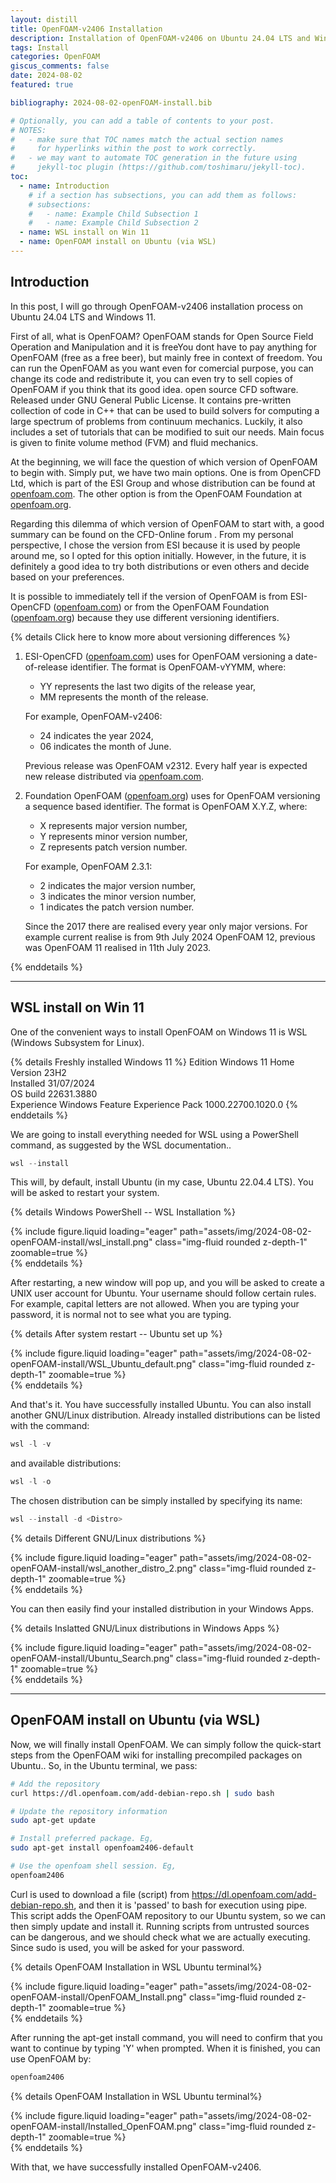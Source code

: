 ```yaml
---
layout: distill
title: OpenFOAM-v2406 Installation
description: Installation of OpenFOAM-v2406 on Ubuntu 24.04 LTS and Windows 11.
tags: Install
categories: OpenFOAM
giscus_comments: false
date: 2024-08-02
featured: true

bibliography: 2024-08-02-openFOAM-install.bib

# Optionally, you can add a table of contents to your post.
# NOTES:
#   - make sure that TOC names match the actual section names
#     for hyperlinks within the post to work correctly.
#   - we may want to automate TOC generation in the future using
#     jekyll-toc plugin (https://github.com/toshimaru/jekyll-toc).
toc:
  - name: Introduction
    # if a section has subsections, you can add them as follows:
    # subsections:
    #   - name: Example Child Subsection 1
    #   - name: Example Child Subsection 2
  - name: WSL install on Win 11
  - name: OpenFOAM install on Ubuntu (via WSL)
---
```


## Introduction

In this post, I will go through OpenFOAM-v2406 installation process on Ubuntu 24.04 LTS and Windows 11.

First of all, what is OpenFOAM? OpenFOAM stands for Open Source Field Operation and Manipulation and it is free<d-footnote>You dont have to pay anything for OpenFOAM (free as a free beer), but mainly free in context of freedom. You can run the OpenFOAM as you want even for comercial purpose, you can change its code and redistribute it, you can even try to sell copies of OpenFOAM if you think that its good idea.</d-footnote> open source CFD software. Released under GNU General Public License. It contains pre-written collection of code in C++ that can be used to build solvers for computing a large spectrum of problems from continuum mechanics. Luckily, it also includes a set of tutorials that can be modified to suit our needs. Main focus is given to finite volume method (FVM) and fluid mechanics.

At the beginning, we will face the question of which version of OpenFOAM to begin with. Simply put, we have two main options. One is from OpenCFD Ltd, which is part of the ESI Group and whose distribution can be found at [openfoam.com](https://www.openfoam.com/). The other option is from the OpenFOAM Foundation at [openfoam.org](https://openfoam.org/).

Regarding this dilemma of which version of OpenFOAM to start with, a good summary can be found on the CFD-Online forum <d-cite key="OpenFOAM_Com_vs_Org2017"></d-cite>. From my personal perspective, I chose the version from ESI because it is used by people around me, so I opted for this option initially. However, in the future, it is definitely a good idea to try both distributions or even others and decide based on your preferences.

It is possible to immediately tell if the version of OpenFOAM is from ESI-OpenCFD ([openfoam.com](https://www.openfoam.com/)) or from the OpenFOAM Foundation ([openfoam.org](https://openfoam.org/)) because they use different versioning identifiers.

{% details Click here to know more about versioning differences %}

1. ESI-OpenCFD ([openfoam.com](https://www.openfoam.com/)) uses for OpenFOAM versioning a date-of-release identifier. The format is OpenFOAM-vYYMM, where:

   - YY represents the last two digits of the release year,
   - MM represents the month of the release.

   For example, OpenFOAM-v2406:

   - 24 indicates the year 2024,
   - 06 indicates the month of June.

   Previous release was OpenFOAM v2312. Every half year is expected new release distributed via [openfoam.com](https://www.openfoam.com/).

2. Foundation OpenFOAM ([openfoam.org](https://openfoam.org/)) uses for OpenFOAM versioning a sequence based identifier<d-cite key="OpenFOAM_org_version_history"></d-cite>. The format is OpenFOAM X.Y.Z, where:

   - X represents major version number,
   - Y represents minor version number,
   - Z represents patch version number.

   For example, OpenFOAM 2.3.1:

   - 2 indicates the major version number,
   - 3 indicates the minor version number,
   - 1 indicates the patch version number.

   Since the 2017 there are realised every year only major versions. For example current realise is from 9th July 2024 OpenFOAM 12, previous was OpenFOAM 11 realised in 11th July 2023.

{% enddetails %}

---

## WSL install on Win 11

One of the convenient ways to install OpenFOAM on Windows 11 is WSL (Windows Subsystem for Linux).

{% details Freshly installed Windows 11 %}
Edition Windows 11 Home\
Version 23H2\
Installed 31/07/2024\
OS build 22631.3880\
Experience Windows Feature Experience Pack 1000.22700.1020.0
{% enddetails %}

We are going to install everything needed for WSL using a PowerShell command, as suggested by the WSL documentation.<d-cite key="WSL_Doc"></d-cite>.

```powershell
wsl --install
```

This will, by default, install Ubuntu (in my case, Ubuntu 22.04.4 LTS). You will be asked to restart your system.

{% details Windows PowerShell -- WSL Installation %}

<div class="row mt-3">
    <div class="col-sm mt-3 mt-md-0">
        {% include figure.liquid loading="eager" path="assets/img/2024-08-02-openFOAM-install/wsl_install.png" class="img-fluid rounded z-depth-1" zoomable=true %}
    </div>
</div>
{% enddetails %}

After restarting, a new window will pop up, and you will be asked to create a UNIX user account for Ubuntu. Your username should follow certain rules. For example, capital letters are not allowed. When you are typing your password, it is normal not to see what you are typing.

{% details After system restart -- Ubuntu set up %}

<div class="row mt-3">
    <div class="col-sm mt-3 mt-md-0">
        {% include figure.liquid loading="eager" path="assets/img/2024-08-02-openFOAM-install/WSL_Ubuntu_default.png" class="img-fluid rounded z-depth-1" zoomable=true %}
    </div>
</div>
{% enddetails %}

And that's it. You have successfully installed Ubuntu. You can also install another GNU/Linux distribution. Already installed distributions can be listed with the command:

```powershell
wsl -l -v
```

and available distributions:

```powershell
wsl -l -o
```

The chosen distribution can be simply installed by specifying its name:

```powershell
wsl --install -d <Distro>
```

{% details Different GNU/Linux distributions %}

<div class="row mt-3">
    <div class="col-sm mt-3 mt-md-0">
        {% include figure.liquid loading="eager" path="assets/img/2024-08-02-openFOAM-install/wsl_another_distro_2.png" class="img-fluid rounded z-depth-1" zoomable=true %}
    </div>
</div>
{% enddetails %}

You can then easily find your installed distribution in your Windows Apps.

{% details Inslatted GNU/Linux distributions in Windows Apps %}

<div class="row mt-3">
    <div class="col-sm mt-3 mt-md-0">
        {% include figure.liquid loading="eager" path="assets/img/2024-08-02-openFOAM-install/Ubuntu_Search.png" class="img-fluid rounded z-depth-1" zoomable=true %}
    </div>
</div>
{% enddetails %}

---

## OpenFOAM install on Ubuntu (via WSL)

Now, we will finally install OpenFOAM. We can simply follow the quick-start steps from the OpenFOAM wiki for installing precompiled packages on Ubuntu.<d-cite key="OpenFOAM_wiki_install_Ubuntu"></d-cite>. So, in the Ubuntu terminal, we pass:

```bash
# Add the repository
curl https://dl.openfoam.com/add-debian-repo.sh | sudo bash

# Update the repository information
sudo apt-get update

# Install preferred package. Eg,
sudo apt-get install openfoam2406-default

# Use the openfoam shell session. Eg,
openfoam2406
```

Curl is used to download a file (script) from https://dl.openfoam.com/add-debian-repo.sh, and then it is 'passed' to bash for execution using pipe. This script adds the OpenFOAM repository to our Ubuntu system, so we can then simply update and install it. Running scripts from untrusted sources can be dangerous, and we should check what we are actually executing. Since sudo is used, you will be asked for your password.

{% details OpenFOAM Installation in WSL Ubuntu terminal%}

<div class="row mt-3">
    <div class="col-sm mt-3 mt-md-0">
        {% include figure.liquid loading="eager" path="assets/img/2024-08-02-openFOAM-install/OpenFOAM_Install.png" class="img-fluid rounded z-depth-1" zoomable=true %}
    </div>
</div>
{% enddetails %}

After running the apt-get install command, you will need to confirm that you want to continue by typing 'Y' when prompted. When it is finished, you can use OpenFOAM by:

```bash
openfoam2406
```

{% details OpenFOAM Installation in WSL Ubuntu terminal%}

<div class="row mt-3">
    <div class="col-sm mt-3 mt-md-0">
        {% include figure.liquid loading="eager" path="assets/img/2024-08-02-openFOAM-install/Installed_OpenFOAM.png" class="img-fluid rounded z-depth-1" zoomable=true %}
    </div>
</div>
{% enddetails %}

With that, we have successfully installed OpenFOAM-v2406.
